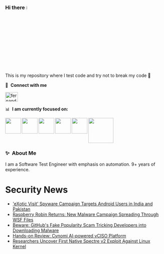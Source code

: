 ### Hi there <a href="https://www.gautamkrishnar.com/"><img src="https://media.giphy.com/media/hvRJCLFzcasrR4ia7z/giphy.gif" width="5%"></a>
This is my repository where I test code and try not to break my code :rofl:

🔗 &nbsp;**Connect with me**
<p align="left">
<a href="https://linkedin.com/in/fernandorlcruz" target="blank"><img align="center" src="https://raw.githubusercontent.com/rahuldkjain/github-profile-readme-generator/master/src/images/icons/Social/linked-in-alt.svg" alt="fernando cruz" height="30" width="40" /></a>
  
📊 &nbsp;**I am currently focused on:**

<img align="left" width='50' height='50' src="https://cdn.jsdelivr.net/gh/devicons/devicon/icons/python/python-original-wordmark.svg" />
<img align="left" width='50' height='50' src="https://cdn.jsdelivr.net/gh/devicons/devicon/icons/csharp/csharp-original.svg" />
<img align="left" width='50' height='50' src="https://cdn.jsdelivr.net/gh/devicons/devicon/icons/jenkins/jenkins-original.svg" />
<img align="left" width='50' height='50' src="https://specflow.org/wp-content/uploads/2021/05/SpecFlow-Icon.png" />
<img align="left" width='50' height='50' src="https://www.svgrepo.com/show/306098/githubactions.svg" />
<img width='80' height='80' src="https://cdn2.vectorstock.com/i/1000x1000/64/81/security-testing-concept-icon-safety-audit-key-vector-29166481.jpg" />
          
          
  
### ✨&nbsp; About Me

I am a Software Test Engineer with emphasis on automation. 9+ years of experience.

# Security News
<!-- BLOG-POST-LIST:START -->
- [&#39;eXotic Visit&#39; Spyware Campaign Targets Android Users in India and Pakistan](https://thehackernews.com/2024/04/exotic-visit-spyware-campaign-targets.html)
- [Raspberry Robin Returns: New Malware Campaign Spreading Through WSF Files](https://thehackernews.com/2024/04/raspberry-robin-returns-new-malware.html)
- [Beware: GitHub&#39;s Fake Popularity Scam Tricking Developers into Downloading Malware](https://thehackernews.com/2024/04/beware-githubs-fake-popularity-scam.html)
- [Hands-on Review: Cynomi AI-powered vCISO Platform](https://thehackernews.com/2024/04/hands-on-review-cynomi-ai-powered-vciso.html)
- [Researchers Uncover First Native Spectre v2 Exploit Against Linux Kernel](https://thehackernews.com/2024/04/researchers-uncover-first-native.html)
<!-- BLOG-POST-LIST:END -->
